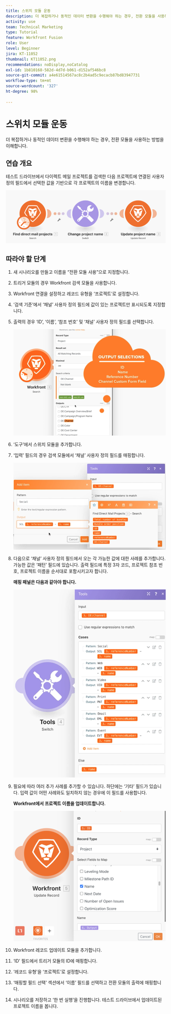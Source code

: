 ```yaml
---
title: 스위치 모듈 운동
description: 더 복잡하거나 동적인 데이터 변환을 수행해야 하는 경우, 전환 모듈을 사용하는 방법을 이해합니다.
activity: use
team: Technical Marketing
type: Tutorial
feature: Workfront Fusion
role: User
level: Beginner
jira: KT-11052
thumbnail: KT11052.png
recommendations: noDisplay,noCatalog
exl-id: 1b810168-582d-4d7d-b061-d152af546bc8
source-git-commit: a4e61514567ac8c2b4ad5c9ecacb87bd83947731
workflow-type: tm+mt
source-wordcount: '327'
ht-degree: 98%

---
```


# 스위치 모듈 운동

더 복잡하거나 동적인 데이터 변환을 수행해야 하는 경우, 전환 모듈을 사용하는 방법을 이해합니다.

## 연습 개요

테스트 드라이브에서 다이렉트 메일 프로젝트를 검색한 다음 프로젝트에 연결된 사용자 정의 필드에서 선택한 값을 기반으로 각 프로젝트의 이름을 변경합니다.

![전환 모듈 이미지 1](../12-exercises/assets/switch-module-walkthrough-1.png)

## 따라야 할 단계

1. 새 시나리오를 만들고 이름을 “전환 모듈 사용”으로 지정합니다.
1. 트리거 모듈의 경우 Workfront 검색 모듈을 사용합니다.
1. Workfront 연결을 설정하고 레코드 유형을 ‘프로젝트’로 설정합니다.
1. ‘검색 기준’에서 ‘채널’ 사용자 정의 필드에 값이 있는 프로젝트만 표시되도록 지정합니다.
1. 출력의 경우 ‘ID’, ‘이름’, ‘참조 번호’ 및 ‘채널’ 사용자 정의 필드를 선택합니다.

   ![전환 모듈 이미지 2](../12-exercises/assets/switch-module-walkthrough-2.png)

1. ‘도구’에서 스위치 모듈을 추가합니다.
1. ‘입력’ 필드의 경우 검색 모듈에서 ‘채널’ 사용자 정의 필드를 매핑합니다.

   ![전환 모듈 이미지 3](../12-exercises/assets/switch-module-walkthrough-3.png)

1. 다음으로 ‘채널’ 사용자 정의 필드에서 오는 각 가능한 값에 대한 사례를 추가합니다. 가능한 값은 ‘패턴’ 필드에 있습니다. 출력 필드에 특정 3자 코드, 프로젝트 참조 번호, 프로젝트 이름을 순서대로 포함시키고자 합니다.

   **매핑 패널은 다음과 같아야 합니다.**

   ![전환 모듈 이미지 4](../12-exercises/assets/switch-module-walkthrough-4.png)

1. 필요에 따라 여러 추가 사례를 추가할 수 있습니다. 하단에는 ‘기타’ 필드가 있습니다. 입력 값이 어떤 사례와도 일치하지 않는 경우에 이 필드를 사용합니다.

   **Workfront에서 프로젝트 이름을 업데이트합니다.**

   ![전환 모듈 이미지 5](../12-exercises/assets/switch-module-walkthrough-5.png)

1. Workfront 레코드 업데이트 모듈을 추가합니다.
1. ‘ID’ 필드에서 트리거 모듈의 ID에 매핑합니다.
1. ‘레코드 유형’을 ‘프로젝트’로 설정합니다.
1. ‘매핑할 필드 선택’ 섹션에서 ‘이름’ 필드를 선택하고 전환 모듈의 출력에 매핑합니다.
1. 시나리오를 저장하고 ‘한 번 실행’을 진행합니다. 테스트 드라이브에서 업데이트된 프로젝트 이름을 봅니다.
